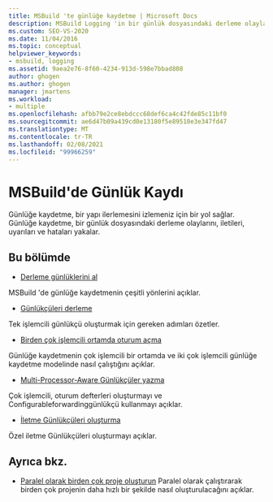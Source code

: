 ```yaml
---
title: MSBuild 'te günlüğe kaydetme | Microsoft Docs
description: MSBuild Logging 'in bir günlük dosyasındaki derleme olaylarını, iletileri, uyarıları ve hataları yakalayıp derleme ilerlemesini izlemek için bir yol sağladığını öğrenin.
ms.custom: SEO-VS-2020
ms.date: 11/04/2016
ms.topic: conceptual
helpviewer_keywords:
- msbuild, logging
ms.assetid: 9aea2e76-8f60-4234-913d-598e7bbad808
author: ghogen
ms.author: ghogen
manager: jmartens
ms.workload:
- multiple
ms.openlocfilehash: afbb79e2ce8ebdccc68def6ca4c42fde85c11bf0
ms.sourcegitcommit: ae6d47b09a439cd0e13180f5e89510e3e347fd47
ms.translationtype: MT
ms.contentlocale: tr-TR
ms.lasthandoff: 02/08/2021
ms.locfileid: "99966259"
---
```

# <a name="logging-in-msbuild"></a>MSBuild'de Günlük Kaydı

Günlüğe kaydetme, bir yapı ilerlemesini izlemeniz için bir yol sağlar. Günlüğe kaydetme, bir günlük dosyasındaki derleme olaylarını, iletileri, uyarıları ve hataları yakalar.

## <a name="in-this-section"></a>Bu bölümde

- [Derleme günlüklerini al](../msbuild/obtaining-build-logs-with-msbuild.md)

 MSBuild 'de günlüğe kaydetmenin çeşitli yönlerini açıklar.

- [Günlükçüleri derleme](../msbuild/build-loggers.md)

 Tek işlemcili günlükçü oluşturmak için gereken adımları özetler.

- [Birden çok işlemcili ortamda oturum açma](../msbuild/logging-in-a-multi-processor-environment.md)

 Günlüğe kaydetmenin çok işlemcili bir ortamda ve iki çok işlemcili günlüğe kaydetme modelinde nasıl çalıştığını açıklar.

- [Multi-Processor-Aware Günlükçüler yazma](../msbuild/writing-multi-processor-aware-loggers.md)

 Çok işlemcili, oturum defterleri oluşturmayı ve Configurableforwardinggünlükçü kullanmayı açıklar.

- [İletme Günlükçüleri oluşturma](../msbuild/creating-forwarding-loggers.md)

 Özel iletme Günlükçüleri oluşturmayı açıklar.

## <a name="see-also"></a>Ayrıca bkz.

- [Paralel olarak birden çok proje oluşturun](../msbuild/building-multiple-projects-in-parallel-with-msbuild.md) Paralel olarak çalıştırarak birden çok projenin daha hızlı bir şekilde nasıl oluşturulacağını açıklar.
